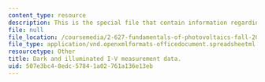 ```yaml
---
content_type: resource
description: This is the special file that contain information regarding courses.
file: null
file_location: /coursemedia/2-627-fundamentals-of-photovoltaics-fall-2013/507e3bc48edc57841a02761a136e13eb_MIT2_627F13_pset3_q1data.xlsx
file_type: application/vnd.openxmlformats-officedocument.spreadsheetml.sheet
resourcetype: Other
title: Dark and illuminated I-V measurement data.
uid: 507e3bc4-8edc-5784-1a02-761a136e13eb
---
```

